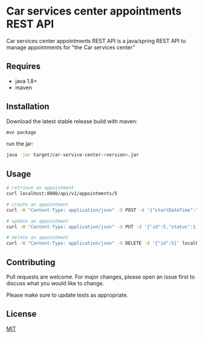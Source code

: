 # Car services center appointments REST API

Car services center appointments REST API is a java/spring REST API to manage appointments for "the Car services center"

## Requires

- java 1.8+
- maven


## Installation

Download the latest stable release
build with maven:
```bash
mvn package
```
run the jar:
```bash
java -jar target/car-service-center-<version>.jar
```

## Usage

```bash
# retrieve an appointment
curl localhost:8080/api/v1/appointments/5

# create an appointment
curl -H "Content-Type: application/json" -X POST -d '{"startDateTime":"2019-08-02 09:00:00","endDateTime":"2019-08-02 10:00:00","customerName":"Felix0802","carId":"Tesla Sx3-0802-1"}' localhost:8080/api/v1/appointments

# update an appointment
curl -H "Content-Type: application/json" -X PUT -d '{"id":5,"status":1,"startDateTime":"2019-08-02 09:00:00","endDateTime":"2019-08-02 10:00:00","customerName":"Felix0802","carId":"Tesla Sx3-0802-1"}' localhost:8080/api/v1/appointments

# delete an appointment
curl -H "Content-Type: application/json" -X DELETE -d '{"id":5}' localhost:8080/api/v1/appointments

```

## Contributing
Pull requests are welcome. For major changes, please open an issue first to discuss what you would like to change.

Please make sure to update tests as appropriate.

## License
[MIT](https://choosealicense.com/licenses/mit/)
